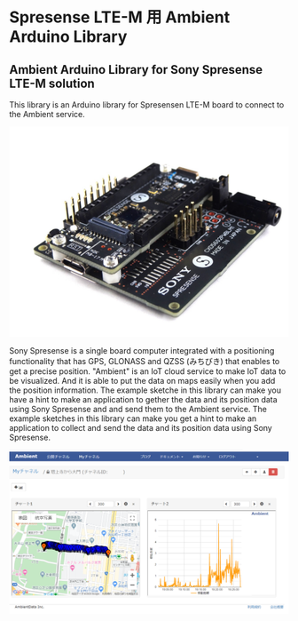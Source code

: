 # Spresense LTE-M 用 Ambient Arduino Library
## Ambient Arduino Library for Sony Spresense LTE-M solution
This library is an Arduino library for Spresensen LTE-M board to connect to the Ambient service.

![Sony Spresense LTE-M](https://github.com/TE-YoshinoriOota/Ambient_SpresenseLTEM/blob/master/resources/sDSC01719.jpg)

Sony Spresense is a single board computer integrated with a positioning functionality that has GPS, GLONASS and QZSS (みちびき) that enables to get a precise position.
"Ambient" is an IoT cloud service to make IoT data to be visualized. And it is able to put the data on maps easily when you add the position information.
The example sketche in this library can make you have a hint to make an application to gether the data and its position data using Sony Spresense 
and and send them to the Ambient service. The example sketches in this library can make you get a hint to make an application to collect and send the data and its position data using Sony Spresense.

![Sony Spresense with Ambient](https://github.com/TE-YoshinoriOota/Ambient_SpresenseLTEM/blob/master/resources/ambient.png)


